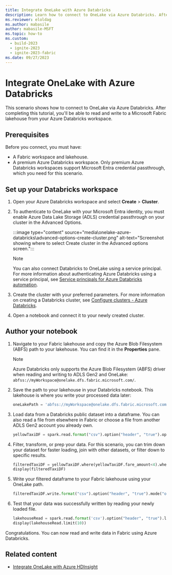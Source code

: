 ```yaml
---
title: Integrate OneLake with Azure Databricks
description: Learn how to connect to OneLake via Azure Databricks. After completing this tutorial, you can read and write to a lakehouse via Azure Databricks.
ms.reviewer: eloldag
ms.author: mabasile
author: mabasile-MSFT
ms.topic: how-to
ms.custom:
  - build-2023
  - ignite-2023
  - ignite-2023-fabric
ms.date: 09/27/2023
---
```


# Integrate OneLake with Azure Databricks

This scenario shows how to connect to OneLake via Azure Databricks. After completing this tutorial, you'll be able to read and write to a Microsoft Fabric lakehouse from your Azure Databricks workspace.

## Prerequisites

Before you connect, you must have:

- A Fabric workspace and lakehouse.
- A premium Azure Databricks workspace. Only premium Azure Databricks workspaces support Microsoft Entra credential passthrough, which you need for this scenario.

## Set up your Databricks workspace

1. Open your Azure Databricks workspace and select **Create** > **Cluster**.

1. To authenticate to OneLake with your Microsoft Entra identity, you must enable Azure Data Lake Storage (ADLS) credential passthrough on your cluster in the Advanced Options.

   :::image type="content" source="media\onelake-azure-databricks\advanced-options-create-cluster.png" alt-text="Screenshot showing where to select Create cluster in the Advanced options screen.":::

   > [!NOTE]
   > You can also connect Databricks to OneLake using a service principal. For more information about authenticating Azure Databricks using a service principal, see [Service principals for Azure Databricks automation](/azure/databricks/dev-tools/service-principals).

1. Create the cluster with your preferred parameters. For more information on creating a Databricks cluster, see [Configure clusters - Azure Databricks](/azure/databricks/clusters/configure).

1. Open a notebook and connect it to your newly created cluster.

## Author your notebook

1. Navigate to your Fabric lakehouse and copy the Azure Blob Filesystem (ABFS) path to your lakehouse. You can find it in the **Properties** pane.

   > [!NOTE]
   > Azure Databricks only supports the Azure Blob Filesystem (ABFS) driver when reading and writing to ADLS Gen2 and OneLake: `abfss://myWorkspace@onelake.dfs.fabric.microsoft.com/`.

1. Save the path to your lakehouse in your Databricks notebook. This lakehouse is where you write your processed data later:

   ```python
   oneLakePath = 'abfss://myWorkspace@onelake.dfs.fabric.microsoft.com/myLakehouse.lakehouse/Files/'
   ```

1. Load data from a Databricks public dataset into a dataframe. You can also read a file from elsewhere in Fabric or choose a file from another ADLS Gen2 account you already own.

   ```python
   yellowTaxiDF = spark.read.format("csv").option("header", "true").option("inferSchema", "true").load("/databricks-datasets/nyctaxi/tripdata/yellow/yellow_tripdata_2019-12.csv.gz")
   ```

1. Filter, transform, or prep your data. For this scenario, you can trim down your dataset for faster loading, join with other datasets, or filter down to specific results.

   ```python
   filteredTaxiDF = yellowTaxiDF.where(yellowTaxiDF.fare_amount<4).where(yellowTaxiDF.passenger_count==4)
   display(filteredTaxiDF)
   ```

1. Write your filtered dataframe to your Fabric lakehouse using your OneLake path.

   ```python
   filteredTaxiDF.write.format("csv").option("header", "true").mode("overwrite").csv(oneLakePath)
   ```

1. Test that your data was successfully written by reading your newly loaded file.

   ```python
   lakehouseRead = spark.read.format('csv').option("header", "true").load(oneLakePath)
   display(lakehouseRead.limit(10))
   ```

Congratulations. You can now read and write data in Fabric using Azure Databricks.

## Related content

- [Integrate OneLake with Azure HDInsight](onelake-azure-hdinsight.md)
